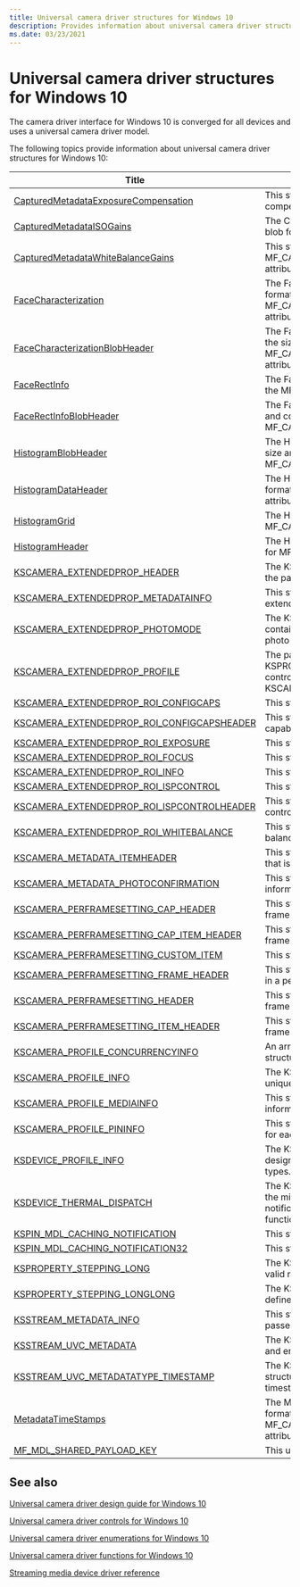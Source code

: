 ```yaml
---
title: Universal camera driver structures for Windows 10
description: Provides information about universal camera driver structures for Windows 10.
ms.date: 03/23/2021
---
```


# Universal camera driver structures for Windows 10

The camera driver interface for Windows 10 is converged for all devices and uses a universal camera driver model.

The following topics provide information about universal camera driver structures for Windows 10:

| Title | Description |
|--|--|
| [CapturedMetadataExposureCompensation](/windows/win32/api/mfapi/ns-mfapi-capturedmetadataexposurecompensation) | This structure contains blob information for the EV compensation feedback for the photo captured. |
| [CapturedMetadataISOGains](/windows/win32/api/mfapi/ns-mfapi-capturedmetadataisogains) | The CapturedMetadataISOGains structure describes the blob format for MF_CAPTURE_METADATA_ISO_GAINS. |
| [CapturedMetadataWhiteBalanceGains](/windows/win32/api/mfapi/ns-mfapi-capturedmetadatawhitebalancegains) | This structure describes the blob format for the MF_CAPTURE_METADATA_WHITEBALANCE_GAINS attribute. |
| [FaceCharacterization](/windows/win32/api/mfapi/ns-mfapi-facecharacterization) | The FaceCharacterization structure describes the blob format for the MF_CAPTURE_METADATA_FACEROICHARACTERIZATIONS attribute. |
| [FaceCharacterizationBlobHeader](/windows/win32/api/mfapi/ns-mfapi-facecharacterizationblobheader) | The FaceCharacterizationBlobHeader structure describes the size and count information of the blob format for the MF_CAPTURE_METADATA_FACEROICHARACTERIZATIONS attribute. |
| [FaceRectInfo](/windows/win32/api/mfapi/ns-mfapi-facerectinfo) | The FaceRectInfo structure describes the blob format for the MF_CAPTURE_METADATA_FACEROIS attribute. |
| [FaceRectInfoBlobHeader](/windows/win32/api/mfapi/ns-mfapi-facerectinfoblobheader) | The FaceRectInfoBlobHeader structure describes the size and count information of the blob format for the MF_CAPTURE_METADATA_FACEROIS attribute. |
| [HistogramBlobHeader](/windows/win32/api/mfapi/ns-mfapi-histogramblobheader) | The HistogramBlobHeader structure describes the blob size and the number of histograms in the blob for the MF_CAPTURE_METADATA_HISTOGRAM attribute. |
| [HistogramDataHeader](/windows/win32/api/mfapi/ns-mfapi-histogramdataheader) | The HistogramDataHeader structure describes the blob format for the MF_CAPTURE_METADATA_HISTOGRAM attribute. |
| [HistogramGrid](/windows/win32/api/mfapi/ns-mfapi-histogramgrid) | The HistogramGrid structure describes the blob format for MF_CAPTURE_METADATA_HISTOGRAM. |
| [HistogramHeader](/windows/win32/api/mfapi/ns-mfapi-histogramheader) | The HistogramHeader structure describes the blob format for MF_CAPTURE_METADATA_HISTOGRAM. |
| [KSCAMERA_EXTENDEDPROP_HEADER](/windows-hardware/drivers/ddi/ksmedia/ns-ksmedia-tagkscamera_extendedprop_header) | The KSCAMERA_EXTENDEDPROP_HEADER structure is the payload header for an extend control property. |
| [KSCAMERA_EXTENDEDPROP_METADATAINFO](/windows-hardware/drivers/ddi/ksmedia/ns-ksmedia-tagkscamera_extendedprop_metadatainfo) | This structure represents the metadata information for the extended property control. |
| [KSCAMERA_EXTENDEDPROP_PHOTOMODE](/windows-hardware/drivers/ddi/ksmedia/ns-ksmedia-tagkscamera_extendedprop_photomode) | The KSCAMERA_EXTENDEDPROP_PHOTOMODE structure contains the property data for the history frame counts in photo mode. |
| [KSCAMERA_EXTENDEDPROP_PROFILE](/windows-hardware/drivers/ddi/ksmedia/ns-ksmedia-_kscamera_extendedprop_profile) | The payload of the KSPROPERTY_CAMERACONTROL_EXTENDED_PROFILE control contains KSCAMERA_EXTENDEDPROP_HEADER + KSCAMERA_EXTENDEDPROP_PROFILE. |
| [KSCAMERA_EXTENDEDPROP_ROI_CONFIGCAPS](/windows-hardware/drivers/ddi/ksmedia/ns-ksmedia-tagkscamera_extendedprop_roi_configcaps) | This structure contains the capabilities for an ROI control. |
| [KSCAMERA_EXTENDEDPROP_ROI_CONFIGCAPSHEADER](/windows-hardware/drivers/ddi/ksmedia/ns-ksmedia-tagkscamera_extendedprop_roi_configcapsheader) | This structure contains the header information for ROI capabilities. |
| [KSCAMERA_EXTENDEDPROP_ROI_EXPOSURE](/windows-hardware/drivers/ddi/ksmedia/ns-ksmedia-tagkscamera_extendedprop_roi_exposure) | This structure contains the ROI info structure for exposure. |
| [KSCAMERA_EXTENDEDPROP_ROI_FOCUS](/windows-hardware/drivers/ddi/ksmedia/ns-ksmedia-tagkscamera_extendedprop_roi_focus) | This structure contains the ROI info structure for focus. |
| [KSCAMERA_EXTENDEDPROP_ROI_INFO](/windows-hardware/drivers/ddi/ksmedia/ns-ksmedia-tagkscamera_extendedprop_roi_info) | This structure contains information about an ROI. |
| [KSCAMERA_EXTENDEDPROP_ROI_ISPCONTROL](/windows-hardware/drivers/ddi/ksmedia/ns-ksmedia-tagkscamera_extendedprop_roi_ispcontrol) | This structure contains information for an ROI ISP control. |
| [KSCAMERA_EXTENDEDPROP_ROI_ISPCONTROLHEADER](/windows-hardware/drivers/ddi/ksmedia/ns-ksmedia-tagkscamera_extendedprop_roi_ispcontrolheader) | This structure contains the header information for ROI ISP controls. |
| [KSCAMERA_EXTENDEDPROP_ROI_WHITEBALANCE](/windows-hardware/drivers/ddi/ksmedia/ns-ksmedia-tagkscamera_extendedprop_roi_whitebalance) | This structure contains the ROI info structure for white balance. |
| [KSCAMERA_METADATA_ITEMHEADER](/windows-hardware/drivers/ddi/ksmedia/ns-ksmedia-tagkscamera_metadata_itemheader) | This structure contains the metadata header information that is filled by the camera driver. |
| [KSCAMERA_METADATA_PHOTOCONFIRMATION](/windows-hardware/drivers/ddi/ksmedia/ns-ksmedia-tagkscamera_metadata_photoconfirmation) | This structure contains the photo confirmation metadata information that is filled by the camera driver. |
| [KSCAMERA_PERFRAMESETTING_CAP_HEADER](/windows-hardware/drivers/ddi/ksmedia/ns-ksmedia-kscamera_perframesetting_cap_header) | This structure contains the header information for the per frame settings capabilities. |
| [KSCAMERA_PERFRAMESETTING_CAP_ITEM_HEADER](/windows-hardware/drivers/ddi/ksmedia/ns-ksmedia-kscamera_perframesetting_cap_item_header) | This structure contains the header information for a per-frame settings item. |
| [KSCAMERA_PERFRAMESETTING_CUSTOM_ITEM](/windows-hardware/drivers/ddi/ksmedia/ns-ksmedia-kscamera_perframesetting_custom_item) | This structure contains a custom item. |
| [KSCAMERA_PERFRAMESETTING_FRAME_HEADER](/windows-hardware/drivers/ddi/ksmedia/ns-ksmedia-kscamera_perframesetting_frame_header) | This structure contains the header information for a frame in a per-frame settings payload. |
| [KSCAMERA_PERFRAMESETTING_HEADER](/windows-hardware/drivers/ddi/ksmedia/ns-ksmedia-kscamera_perframesetting_header) | This structure contains header information for the per-frame settings payload. |
| [KSCAMERA_PERFRAMESETTING_ITEM_HEADER](/windows-hardware/drivers/ddi/ksmedia/ns-ksmedia-kscamera_perframesetting_item_header) | This structure contains the header information for a per-frame settings item. |
| [KSCAMERA_PROFILE_CONCURRENCYINFO](/windows-hardware/drivers/ddi/ksmedia/ns-ksmedia-_kscamera_profile_concurrencyinfo) | An array of KSCAMERA_PROFILE_CONCURRENCYINFO structures from the camera. |
| [KSCAMERA_PROFILE_INFO](/windows-hardware/drivers/ddi/ksmedia/ns-ksmedia-_kscamera_profile_info) | The KSCAMERA_PROFILE_INFO structure is used to uniquely identify a given profile. |
| [KSCAMERA_PROFILE_MEDIAINFO](/windows-hardware/drivers/ddi/ksmedia/ns-ksmedia-_kscamera_profile_mediainfo) | This structure contains the relevant media type information presented for each camera profile. |
| [KSCAMERA_PROFILE_PININFO](/windows-hardware/drivers/ddi/ksmedia/ns-ksmedia-_kscamera_profile_pininfo) | This structure specifies the available list of media types for each of the camera driver pins. |
| [KSDEVICE_PROFILE_INFO](/windows-hardware/drivers/ddi/ksmedia/ns-ksmedia-_ksdevice_profile_info) | The KSDEVICE_PROFILE_INFO is a generic structure designed to handle profile information for various device types. |
| [KSDEVICE_THERMAL_DISPATCH](/windows-hardware/drivers/ddi/ks/ns-ks-_ksdevice_thermal_dispatch) | The KSDEVICE_THERMAL_DISPATCH structure is used by the miniport driver in the API call to register thermal notification callbacks. This structure contains the callback function pointers for active and passive cooling interfaces. |
| [KSPIN_MDL_CACHING_NOTIFICATION](/windows-hardware/drivers/ddi/ks/ns-ks-kspin_mdl_caching_notification) | This structure is used internally by the operating system. |
| [KSPIN_MDL_CACHING_NOTIFICATION32](/windows-hardware/drivers/ddi/ks/ns-ks-kspin_mdl_caching_notification32) | This structure is used internally by the operating system. |
| [KSPROPERTY_STEPPING_LONG](/windows-hardware/drivers/ddi/ks/ns-ks-ksproperty_stepping_long) | The KSPROPERTY_STEPPING_LONG structure defines the valid range of values for a 32-bit property. |
| [KSPROPERTY_STEPPING_LONGLONG](/windows-hardware/drivers/ddi/ks/ns-ks-ksproperty_stepping_longlong) | The KSPROPERTY_STEPPING_LONGLONG structure defines the valid range of values for a 64-bit property. |
| [KSSTREAM_METADATA_INFO](/windows-hardware/drivers/ddi/ks/ns-ks-ksstream_metadata_info) | This structure contains the metadata information that is passed down to the driver. |
| [KSSTREAM_UVC_METADATA](/windows-hardware/drivers/ddi/ks/ns-ks-ksstream_uvc_metadata) | The KSSTREAM_UVC_METADATA structure contains start and end of frame timestamp information. |
| [KSSTREAM_UVC_METADATATYPE_TIMESTAMP](/windows-hardware/drivers/ddi/ks/ns-ks-ksstream_uvc_metadatatype_timestamp) | The KSSTREAM_UVC_METADATATYPE_TIMESTAMP structure contains USB video class (UVC) clock and timestamp information. |
| [MetadataTimeStamps](/windows/win32/api/mfapi/ns-mfapi-metadatatimestamps) | The MetadataTimeStamps structure describes the blob format for the MF_CAPTURE_METADATA_FACEROITIMESTAMPS attribute. |
| [MF_MDL_SHARED_PAYLOAD_KEY](/windows-hardware/drivers/ddi/ks/ns-ks-_mf_mdl_shared_payload_key) | This union is used internally by the operating system. |

## See also

[Universal camera driver design guide for Windows 10](windows-10-technical-preview-camera-drivers-design-guide.md)

[Universal camera driver controls for Windows 10](camera-driver-controls.md)

[Universal camera driver enumerations for Windows 10](camera-driver-enumerations.md)

[Universal camera driver functions for Windows 10](camera-driver-functions.md)

[Streaming media device driver reference](/windows-hardware/drivers/ddi/_stream/index)
